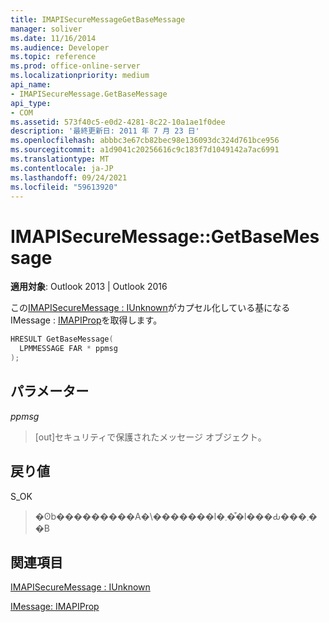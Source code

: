 ```yaml
---
title: IMAPISecureMessageGetBaseMessage
manager: soliver
ms.date: 11/16/2014
ms.audience: Developer
ms.topic: reference
ms.prod: office-online-server
ms.localizationpriority: medium
api_name:
- IMAPISecureMessage.GetBaseMessage
api_type:
- COM
ms.assetid: 573f40c5-e0d2-4281-8c22-10a1ae1f0dee
description: '最終更新日: 2011 年 7 月 23 日'
ms.openlocfilehash: abbbc3e67cb82bec98e136093dc324d761bce956
ms.sourcegitcommit: a1d9041c20256616c9c183f7d1049142a7ac6991
ms.translationtype: MT
ms.contentlocale: ja-JP
ms.lasthandoff: 09/24/2021
ms.locfileid: "59613920"
---
```

# <a name="imapisecuremessagegetbasemessage"></a>IMAPISecureMessage::GetBaseMessage

  
  
**適用対象**: Outlook 2013 | Outlook 2016 
  
この[IMAPISecureMessage : IUnknown](imapisecuremessageiunknown.md)がカプセル化している基になる IMessage : [IMAPIProp](imessageimapiprop.md)を取得します。 
  
```cpp
HRESULT GetBaseMessage(
  LPMMESSAGE FAR * ppmsg
);
```

## <a name="parameters"></a>パラメーター

 _ppmsg_
  
> [out]セキュリティで保護されたメッセージ オブジェクト。
    
## <a name="return-value"></a>戻り値

S_OK
  
> �ʘb���������A�\�������l�܂��͒l���Ԃ���܂��B
    
## <a name="see-also"></a>関連項目



[IMAPISecureMessage : IUnknown](imapisecuremessageiunknown.md)
  
[IMessage: IMAPIProp](imessageimapiprop.md)

